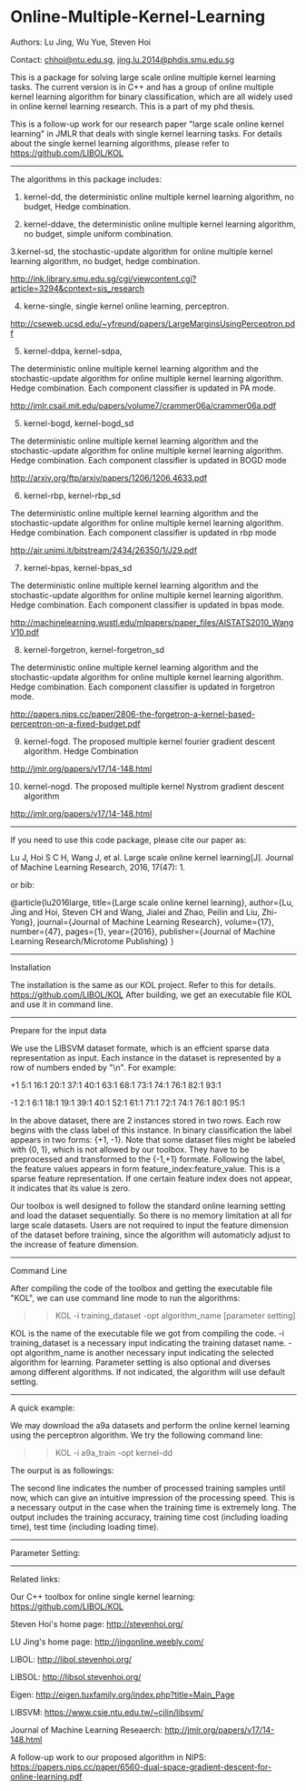# Online-Multiple-Kernel-Learning

Authors: Lu Jing, Wu Yue, Steven Hoi

Contact: chhoi@ntu.edu.sg, jing.lu.2014@phdis.smu.edu.sg

This is a package for solving large scale online multiple kernel learning tasks. The current version is in C++ and has a group of online multiple kernel learning algorithm for binary classification, which are all widely used in online kernel learning research. This is a part of my phd thesis.

This is a follow-up work for our research paper "large scale online kernel learning" in JMLR that deals with single kernel learning tasks. For details about the single kernel learning algorithms, please refer to https://github.com/LIBOL/KOL
___________________________________________________________

The algorithms in this package includes:

1. kernel-dd, the deterministic online multiple kernel learning algorithm, no budget, Hedge combination.

2. kernel-ddave, the deterministic online multiple kernel learning algorithm, no budget, simple uniform combination.

3.kernel-sd, the stochastic-update algorithm for online multiple kernel learning algorithm, no budget, hedge combination.

http://ink.library.smu.edu.sg/cgi/viewcontent.cgi?article=3294&context=sis_research

4. kerne-single, single kernel online learning, perceptron.

http://cseweb.ucsd.edu/~yfreund/papers/LargeMarginsUsingPerceptron.pdf

5. kernel-ddpa, kernel-sdpa,

The deterministic online multiple kernel learning algorithm and the stochastic-update algorithm for online multiple kernel learning algorithm. Hedge combination. Each component classifier is updated in PA mode.

http://jmlr.csail.mit.edu/papers/volume7/crammer06a/crammer06a.pdf

5. kernel-bogd, kernel-bogd_sd

The deterministic online multiple kernel learning algorithm and the stochastic-update algorithm for online multiple kernel learning algorithm. Hedge combination. Each component classifier is updated in BOGD mode

http://arxiv.org/ftp/arxiv/papers/1206/1206.4633.pdf

6. kernel-rbp, kernel-rbp_sd

The deterministic online multiple kernel learning algorithm and the stochastic-update algorithm for online multiple kernel learning algorithm. Hedge combination. Each component classifier is updated in rbp mode

http://air.unimi.it/bitstream/2434/26350/1/J29.pdf

7. kernel-bpas, kernel-bpas_sd

The deterministic online multiple kernel learning algorithm and the stochastic-update algorithm for online multiple kernel learning algorithm. Hedge combination. Each component classifier is updated in bpas mode.

http://machinelearning.wustl.edu/mlpapers/paper_files/AISTATS2010_WangV10.pdf

8. kernel-forgetron, kernel-forgetron_sd

The deterministic online multiple kernel learning algorithm and the stochastic-update algorithm for online multiple kernel learning algorithm. Hedge combination. Each component classifier is updated in forgetron mode.

http://papers.nips.cc/paper/2806-the-forgetron-a-kernel-based-perceptron-on-a-fixed-budget.pdf

9. kernel-fogd. The proposed multiple kernel fourier gradient descent algorithm. Hedge Combination

 http://jmlr.org/papers/v17/14-148.html

10. kernel-nogd. The proposed multiple kernel Nystrom gradient descent algorithm

 http://jmlr.org/papers/v17/14-148.html
 
_____________________________________________________________
If you need to use this code package, please cite our paper as:

Lu J, Hoi S C H, Wang J, et al. Large scale online kernel learning[J]. Journal of Machine Learning Research, 2016, 17(47): 1.

or bib:

@article{lu2016large, title={Large scale online kernel learning}, author={Lu, Jing and Hoi, Steven CH and Wang, Jialei and Zhao, Peilin and Liu, Zhi-Yong}, journal={Journal of Machine Learning Research}, volume={17}, number={47}, pages={1}, year={2016}, publisher={Journal of Machine Learning Research/Microtome Publishing} }
______________________________________________________________

Installation

The installation is the same as our KOL project. Refer to this for details. https://github.com/LIBOL/KOL
After building, we get an executable file KOL and use it in command line.
_____________________________________________________________
Prepare for the input data

We use the LIBSVM dataset formate, which is an effcient sparse data representation as input. Each instance in the dataset is represented by a row of numbers ended by "\n". For example:

+1 5:1 16:1 20:1 37:1 40:1 63:1 68:1 73:1 74:1 76:1 82:1 93:1

-1 2:1 6:1 18:1 19:1 39:1 40:1 52:1 61:1 71:1 72:1 74:1 76:1 80:1 95:1

In the above dataset, there are 2 instances stored in two rows. Each row begins with the class label of this instance. In binary classification the label appears in two forms: {+1, -1}. Note that some dataset files might be labeled with {0, 1}, which is not allowed by our toolbox. They have to be preprocessed and transformed to the {-1,+1} formate. Following the label, the feature values appears in form feature_index:feature_value. This is a sparse feature representation. If one certain feature index does not appear, it indicates that its value is zero.

Our toolbox is well designed to follow the standard online learning setting and load the dataset sequentially. So there is no memory limitation at all for large scale datasets. Users are not required to input the feature dimension of the dataset before training, since the algorithm will automaticly adjust to the increase of feature dimension.
___________________________________________________________
Command Line

After compiling the code of the toolbox and getting the executable file "KOL", we can use command line mode to run the algorithms:

>>KOL -i training_dataset -opt algorithm_name [parameter setting]

KOL is the name of the executable file we got from compiling the code. -i training_dataset is a necessary input indicating the training dataset name. -opt algorithm_name is another necessary input indicating the selected algorithm for learning. Parameter setting is also optional and diverses among different algorithms. If not indicated, the algorithm will use default setting.
_________________________________________________________________
A quick example:

We may download the a9a datasets and perform the online kernel learning using the perceptron algorithm. We try the following command line:

>>KOL -i a9a_train -opt kernel-dd

The ourput is as followings:



The second line indicates the number of processed training samples until now, which can give an intuitive impression of the processing speed. This is a necessary output in the case when the training time is extremely long. The output includes the training accuracy, training time cost (including loading time), test time (including loading time).
_________________________________________
Parameter Setting:

________________________________________
Related links:

Our C++ toolbox for online single kernel learning: https://github.com/LIBOL/KOL

Steven Hoi's home page: http://stevenhoi.org/

LU Jing's home page: http://jingonline.weebly.com/

LIBOL: http://libol.stevenhoi.org/

LIBSOL: http://libsol.stevenhoi.org/

Eigen: http://eigen.tuxfamily.org/index.php?title=Main_Page

LIBSVM: https://www.csie.ntu.edu.tw/~cjlin/libsvm/

Journal of Machine Learning Reseaerch: http://jmlr.org/papers/v17/14-148.html

A follow-up work to our proposed algorithm in NIPS: https://papers.nips.cc/paper/6560-dual-space-gradient-descent-for-online-learning.pdf
